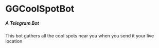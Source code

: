# GGCoolSpotBot
##### A Telegram Bot
 This bot gathers all the cool spots near you when you send it your live location
